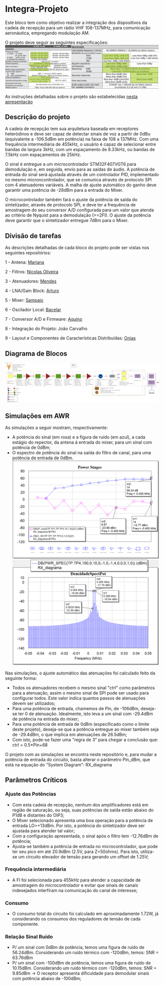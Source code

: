 # Integra-Projeto
Este bloco tem como objetivo realizar a integração dos dispositivos da cadeia de recepção para um rádio VHF 108-137MHz, para comunicação aeronáutica, empregando modulação AM.

O projeto deve seguir as seguintes especificações:
![Especificações do Projeto](specs.png)

As instruções detalhadas sobre o projeto são estabelecidas [nesta apresentação](Trabalhos.pdf)

## Descrição do projeto
A cadeia de recepção tem sua arquitetura baseada em receptores heteródinos e deve ser capaz de detectar sinais de voz a partir de 0dBu (equivalente a -106.5dBm em potência) na faixa de 108 a 137MHz. Com uma frequência intermediária de 455kHz, o usuário é capaz de selecionar entre bandas de largura 3kHz, com um espaçamento de 8.33kHz, ou bandas de 7.5kHz com espaçamentos de 25kHz.

O sinal é entregue a um microcontrolador STM32F407VGT6 para demodulação e, em seguida, envio para as saídas de áudio. A potência de entrada do sinal será ajustada através de um controlador PID, implementado no mesmo microncontrolador, que se comunica através de protocolo SPI com 4 atenuadores variáveis. A malha de ajuste automático do ganho deve garantir uma potência de -28dBm para a entrada do Mixer.

O microcontrolador também fará o ajuste da potência de saída do sintetizador, através de protocolo SPI, e deve ter a frequência de amostragem do seu conversor A/D configurada para um valor que atenda ao critério de Nyquist para a demodulação (>=2FI). O ajuste da potência deve garantir que o sintetizador entregue 7dBm para o Mixer.

## Divisão de tarefas
As descrições detalhadas de cada bloco do projeto pode ser vistas nos seguintes repositórios:

1 - Antena: [Mariana](https://github.com/apct-2019/Mariana)

2 - Filtros: [Nicolas Oliveira](https://github.com/apct-2019/Nicolas)

3 - Atenuadores: [Mendes](https://github.com/apct-2019/Mendes)

4 - LNA/Gain Block: [Arturo](https://github.com/apct-2019/Arturo)

5 - Mixer: [Sampaio](https://github.com/apct-2019/Sampaio)

6 - Oscilador Local: [Bacelar](https://github.com/apct-2019/Bacelar)

7 - Conversor A/D e Firmware: [Aquino](https://github.com/apct-2019/Aquino)

8 - Integração do Projeto: João Carvalho

9 - Layout e Componentes de Características Distribuídas: [Onias](https://github.com/apct-2019/Onias)

## Diagrama de Blocos
![Diagrama de Blocos com Especificações de Projeto](RX-APCT.png)

## Simulações em AWR
As simulações a seguir mostram, respectivamente:
* A potência do sinal (em rosa) e a figura de ruído (em azul), a cada estágio do repector, da antena à entrada do mixer, para um sinal com potência de 0dBm;
* O espectro de potência do sinal na saída do filtro de canal, para uma potência de entrada de 0dBm.
![Estágios do ganho e Figura de ruído](power-stages.PNG)
![Espectro de potência do sinal](pwr-spec.PNG)

Nas simulações, o ajuste automático das atenuações foi calculado feito da seguinte forma:
* Todos os atenuadores recebem o mesmo sinal "ctrl" como parâmetros para a atenuação, assim o mesmo sinal de SPI pode ser usado para configurar todos. Este valor indica quantos passos de atenuações devem ser utilizados;
* Para uma potência de entrada, chamemos de Pin, de -106dBm, deseja-se ter 0 de atenuação. Idealmente, isto leva a um sinal com -29.4dBm de potência na entrada do mixer;
* Para uma potência de entrada de 0dBm (especificado como o limite deste projeto), deseja-se que a potência entregue ao mixer também seja de -29.4dBm, o que implica em atenuações de 26.5dBm;
* Com isto, pode-se fazer uma "regra de 3" para chegar a conclusão que: ctrl = 0.5\*Pin+68

O projeto com as simulações se encontra neste repositório e, para mudar a potência de entrada do circuito, basta alterar o parâmetro Pin_dBm, que está na equação do "System Diagram": RX_diagrama

## Parâmetros Críticos
### Ajuste das Potências
* Com esta cadeia de recepção, nenhum dos amplificadores está em região de saturação, ou seja, suas potências de saída estão abaixo do P1dB e distantes do OIP3;
* O Mixer selecionado apresenta uma boa operação para a potência de entrada LO=+13dBm. Por isto, a potência do sintetizador deve ser ajustada para atender tal valor;
* Com a configuração apresentada, o sinal após o filtro tem -12.76dBm de potência;
* Ajusta-se também a potência de entrada no microcontrolador, que pode ter seu pico em até 20.9dBm (2.5V, para Z=50ohms). Para isto, utiliza-se um circuito elevador de tensão para gerando um offset de 1.25V;
### Frequência intermediária
* A FI foi selecionada para 455kHz para atender a capacidade de amostragem do microcontrolador e evitar que sinais de canais indesejados interfiram na comunicação do canal de interesse;
### Consumo
* O consumo total do circuito foi calculado em aproximadamente 1.72W, já considerando os consumos dos reguladores de tensão de cada componente.
### Relação Sinal Ruído
* P/ um sinal com 0dBm de potência, temos uma figura de ruído de 56.24dBm. Considerando um ruído térmico com -120dBm, temos: SNR = 63.76dBm
* P/ um sinal com -100dBm de potência, temos uma figura de ruído de 10.15dBm. Considerando um ruído térmico com -120dBm, temos: SNR = 9.85dBm -> O receptor apresenta dificuldade para demodular sinais com potência abaixo de -100dBm;
